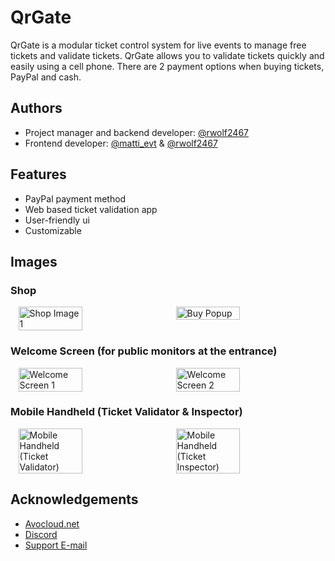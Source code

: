 
# QrGate

QrGate is a modular ticket control system for live events to manage free tickets and validate tickets. QrGate allows you to validate tickets quickly and easily using a cell phone. There are 2 payment options when buying tickets, PayPal and cash. 


## Authors

- Project manager and backend developer: [@rwolf2467](https://www.github.com/rwolf2467)
- Frontend developer: [@matti_evt](https://discordapp.com/users/1068602876110315530) & [@rwolf2467](https://www.github.com/rwolf2467)


## Features

- PayPal payment method
- Web based ticket validation app
- User-friendly ui
- Customizable

## Images

### Shop
<div style="display: flex; justify-content: space-around;">
    <img src="https://github.com/user-attachments/assets/7e3c704b-12bb-4d1d-9f7a-367d9d4bbbd2" alt="Shop Image 1" width="45%" />
    <img src="https://github.com/user-attachments/assets/1ed3a179-0d6f-4fc5-8d9c-38f439e49df0" alt="Buy Popup" width="45%" />
</div>

### Welcome Screen (for public monitors at the entrance)
<div style="display: flex; justify-content: space-around;">
    <img src="https://github.com/user-attachments/assets/5655a3de-655f-490e-93bc-f3b39b50408c" alt="Welcome Screen 1" width="45%" />
    <img src="https://github.com/user-attachments/assets/bddf2ece-0448-4949-afc9-3e7cdcd8146f" alt="Welcome Screen 2" width="45%" />
</div>

### Mobile Handheld (Ticket Validator & Inspector)
<div style="display: flex; justify-content: space-around;">
    <img src="https://github.com/user-attachments/assets/f73c137c-ea4c-458d-81a0-e8de1f8fcdc4" alt="Mobile Handheld (Ticket Validator)" width="45%" />
    <img src="https://github.com/user-attachments/assets/73a714c1-bfb0-41b7-a151-8422f63bcbff" alt="Mobile Handheld (Ticket Inspector)" width="45%" />
</div>

## Acknowledgements

 - [Avocloud.net](https://avocloud.net)
 - [Discord](https://avocloud.net/discord/)
 - [Support E-mail](mailto:support@avocloud.net)

